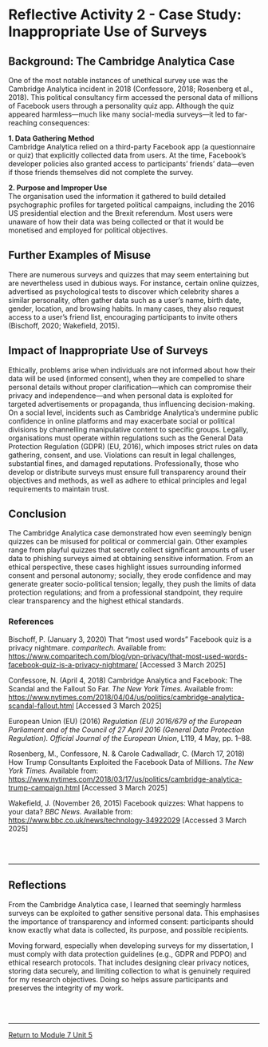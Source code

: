 # Reflective Activity 2 - Case Study: Inappropriate Use of Surveys

## Background: The Cambridge Analytica Case
One of the most notable instances of unethical survey use was the Cambridge Analytica incident in 2018 (Confessore, 2018; Rosenberg et al., 2018). This political consultancy firm accessed the personal data of millions of Facebook users through a personality quiz app. Although the quiz appeared harmless—much like many social-media surveys—it led to far-reaching consequences:

**1. Data Gathering Method** <br>
Cambridge Analytica relied on a third-party Facebook app (a questionnaire or quiz) that explicitly collected data from users. At the time, Facebook’s developer policies also granted access to participants’ friends’ data—even if those friends themselves did not complete the survey.

**2. Purpose and Improper Use** <br>
The organisation used the information it gathered to build detailed psychographic profiles for targeted political campaigns, including the 2016 US presidential election and the Brexit referendum. Most users were unaware of how their data was being collected or that it would be monetised and employed for political objectives.

## Further Examples of Misuse
There are numerous surveys and quizzes that may seem entertaining but are nevertheless used in dubious ways. For instance, certain online quizzes, advertised as psychological tests to discover which celebrity shares a similar personality, often gather data such as a user’s name, birth date, gender, location, and browsing habits. In many cases, they also request access to a user’s friend list, encouraging participants to invite others (Bischoff, 2020; Wakefield, 2015).

## Impact of Inappropriate Use of Surveys
Ethically, problems arise when individuals are not informed about how their data will be used (informed consent), when they are compelled to share personal details without proper clarification—which can compromise their privacy and independence—and when personal data is exploited for targeted advertisements or propaganda, thus influencing decision-making. On a social level, incidents such as Cambridge Analytica’s undermine public confidence in online platforms and may exacerbate social or political divisions by channelling manipulative content to specific groups. Legally, organisations must operate within regulations such as the General Data Protection Regulation (GDPR) (EU, 2016), which imposes strict rules on data gathering, consent, and use. Violations can result in legal challenges, substantial fines, and damaged reputations. Professionally, those who develop or distribute surveys must ensure full transparency around their objectives and methods, as well as adhere to ethical principles and legal requirements to maintain trust.

## Conclusion
The Cambridge Analytica case demonstrated how even seemingly benign quizzes can be misused for political or commercial gain. Other examples range from playful quizzes that secretly collect significant amounts of user data to phishing surveys aimed at obtaining sensitive information. From an ethical perspective, these cases highlight issues surrounding informed consent and personal autonomy; socially, they erode confidence and may generate greater socio-political tension; legally, they push the limits of data protection regulations; and from a professional standpoint, they require clear transparency and the highest ethical standards.


### References
Bischoff, P. (January 3, 2020) That “most used words” Facebook quiz is a privacy nightmare. _comparitech._ Available from: https://www.comparitech.com/blog/vpn-privacy/that-most-used-words-facebook-quiz-is-a-privacy-nightmare/ [Accessed 3 March 2025]

Confessore, N. (April 4, 2018) Cambridge Analytica and Facebook: The Scandal and the Fallout So Far. _The New York Times._ Available from: https://www.nytimes.com/2018/04/04/us/politics/cambridge-analytica-scandal-fallout.html [Accessed 3 March 2025]

European Union (EU) (2016) _Regulation (EU) 2016/679 of the European Parliament and of the Council of 27 April 2016 (General Data Protection Regulation). Official Journal of the European Union_, L119, 4 May, pp. 1–88.

Rosenberg, M., Confessore, N. &  Carole Cadwalladr, C. (March 17, 2018) How Trump Consultants Exploited the Facebook Data of Millions. _The New York Times._ Available from: https://www.nytimes.com/2018/03/17/us/politics/cambridge-analytica-trump-campaign.html [Accessed 3 March 2025]

Wakefield, J. (November 26, 2015) Facebook quizzes: What happens to your data? _BBC News._ Available from: https://www.bbc.co.uk/news/technology-34922029 [Accessed 3 March 2025]

<br><br>

---

## Reflections
From the Cambridge Analytica case, I learned that seemingly harmless surveys can be exploited to gather sensitive personal data. This emphasises the importance of transparency and informed consent: participants should know exactly what data is collected, its purpose, and possible recipients. 

Moving forward, especially when developing surveys for my dissertation, I must comply with data protection guidelines (e.g., GDPR and PDPO) and ethical research protocols. That includes designing clear privacy notices, storing data securely, and limiting collection to what is genuinely required for my research objectives. Doing so helps assure participants and preserves the integrity of my work.

<br><br>

---

[Return to Module 7 Unit 5](RMPP_Unit05.md)
